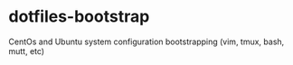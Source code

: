 dotfiles-bootstrap
==================

CentOs and Ubuntu system configuration bootstrapping (vim, tmux, bash, mutt, etc)
